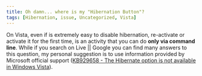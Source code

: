 ```yaml
---
title: Oh damn... where is my "Hibernation Button"?
tags: [Hibernation, issue, Uncategorized, Vista]
---
```

<p>On Vista, even if is extremely easy to disable hibernation, re-activate or activate it for the first time, is an activity that you can do <strong>only via command line</strong>. While if you search on Live || Google you can find many answers to this question, my personal suggestion is to use information provided by Microsoft official support (<a href="http://support.microsoft.com/default.aspx/kb/929658/" target="_blank">KB929658 - The Hibernate option is not available in Windows Vista</a>).</p>

